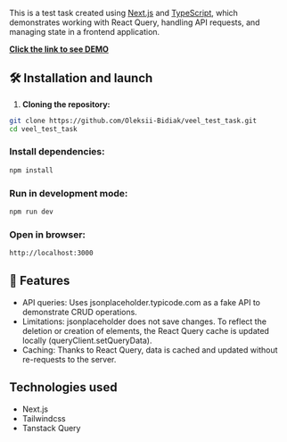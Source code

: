 This is a test task created using [Next.js](https://nextjs.org/) and [TypeScript](https://www.typescriptlang.org/), which demonstrates working with React Query, handling API requests, and managing state in a frontend application.

**[Click the link to see DEMO](https://veel-test-task-xa9a.vercel.app/)**

## 🛠️ Installation and launch

1. **Cloning the repository:**

```bash
git clone https://github.com/Oleksii-Bidiak/veel_test_task.git
cd veel_test_task
```

### Install dependencies:
```bash
npm install
```

### Run in development mode:
```bash
npm run dev
```

### Open in browser:
```bash
http://localhost:3000
```

## 📌 Features
- API queries: Uses jsonplaceholder.typicode.com as a fake API to demonstrate CRUD operations.
- Limitations: jsonplaceholder does not save changes. To reflect the deletion or creation of elements, the React Query cache is updated locally (queryClient.setQueryData).
- Caching: Thanks to React Query, data is cached and updated without re-requests to the server.

## Technologies used
- Next.js
- Tailwindcss
- Tanstack Query
